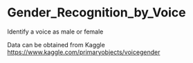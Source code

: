# Gender_Recognition_by_Voice
Identify a voice as male or female

Data can be obtained from Kaggle https://www.kaggle.com/primaryobjects/voicegender
